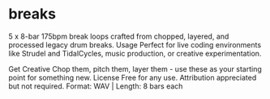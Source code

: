 # breaks

5 x 8-bar 175bpm break loops crafted from chopped, layered, and processed legacy drum breaks.
Usage
Perfect for live coding environments like Strudel and TidalCycles, music production, or creative experimentation.

Get Creative
Chop them, pitch them, layer them - use these as your starting point for something new.
License
Free for any use. Attribution appreciated but not required.
Format: WAV | Length: 8 bars each

